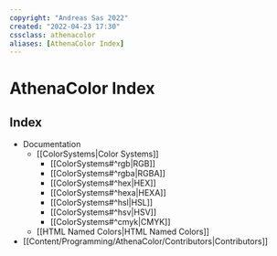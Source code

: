 ```yaml
---
copyright: "Andreas Sas 2022"
created: "2022-04-23 17:30"
cssclass: athenacolor
aliases: [AthenaColor Index]
---
```

# AthenaColor Index
## Index

- Documentation
    - [[ColorSystems|Color Systems]]
        - [[ColorSystems#^rgb|RGB]]
        - [[ColorSystems#^rgba|RGBA]]
        - [[ColorSystems#^hex|HEX]]
        - [[ColorSystems#^hexa|HEXA]]
        - [[ColorSystems#^hsl|HSL]]
        - [[ColorSystems#^hsv|HSV]]
        - [[ColorSystems#^cmyk|CMYK]]
    - [[HTML Named Colors|HTML Named Colors]]
- [[Content/Programming/AthenaColor/Contributors|Contributors]]

